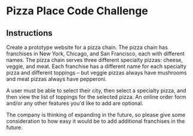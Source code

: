 # Pizza Place Code Challenge

## Instructions

Create a prototype website for a pizza chain. The pizza chain has franchises in New York, Chicago, and San Francisco, each with different names. The pizza chain serves three different specialty pizzas: cheese, veggie, and meat. Each franchise has a different name for each specialty pizza and different toppings – but veggie pizzas always have mushrooms and meat pizzas always have pepperoni.

A user must be able to select their city, then select a specialty pizza, and then view the list of toppings for the selected pizza. An online order form and/or any other features you'd like to add are optional.

The company is thinking of expanding in the future, so please give some consideration to how easy it would be to add additional franchises in the future.

